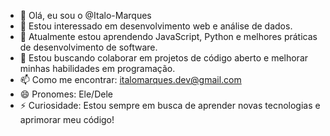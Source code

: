- 👋 Olá, eu sou o @Italo-Marques
- 👀 Estou interessado em desenvolvimento web e análise de dados.
- 🌱 Atualmente estou aprendendo JavaScript, Python e melhores práticas de desenvolvimento de software.
- 💞️ Estou buscando colaborar em projetos de código aberto e melhorar minhas habilidades em programação.
- 📫 Como me encontrar: italomarques.dev@gmail.com
- 😄 Pronomes: Ele/Dele
- ⚡ Curiosidade: Estou sempre em busca de aprender novas tecnologias e aprimorar meu código!


<!---
Italo-Marques/Italo-Marques is a ✨ special ✨ repository because its `README.md` (this file) appears on your GitHub profile.
You can click the Preview link to take a look at your changes.
--->
